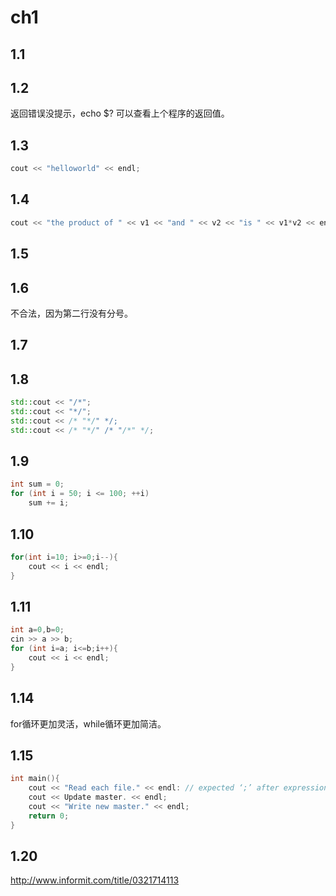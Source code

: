 # ch1

## 1.1

## 1.2
返回错误没提示，echo $? 可以查看上个程序的返回值。

## 1.3
```cpp
cout << "helloworld" << endl;
```

## 1.4
```cpp
cout << "the product of " << v1 << "and " << v2 << "is " << v1*v2 << endl;
```

## 1.5

## 1.6
不合法，因为第二行没有分号。

## 1.7

## 1.8
```cpp
std::cout << "/*";
std::cout << "*/";
std::cout << /* "*/" */;
std::cout << /* "*/" /* "/*" */;
```

## 1.9
```cpp
int sum = 0;
for (int i = 50; i <= 100; ++i)
    sum += i;
```

## 1.10
```cpp
for(int i=10; i>=0;i--){
    cout << i << endl;
}
```

## 1.11
```cpp
int a=0,b=0;
cin >> a >> b;
for (int i=a; i<=b;i++){
    cout << i << endl;
}
```

## 1.14
for循环更加灵活，while循环更加简洁。

## 1.15
```cpp
int main(){
    cout << "Read each file." << endl: // expected ‘;’ after expression
    cout << Update master. << endl;
    cout << "Write new master." << endl;
    return 0;
}

```

## 1.20
http://www.informit.com/title/0321714113
